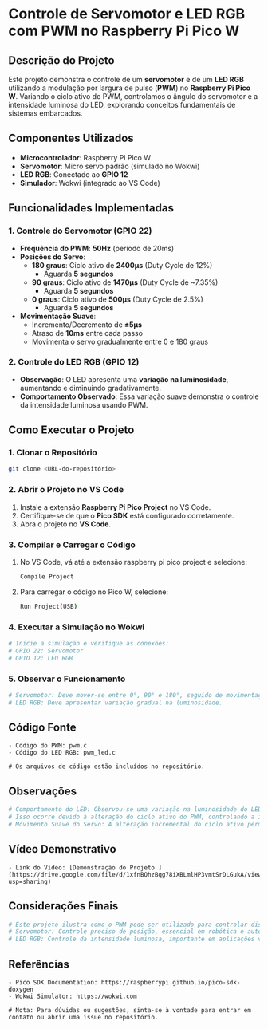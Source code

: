 
# Controle de Servomotor e LED RGB com PWM no Raspberry Pi Pico W

## Descrição do Projeto

Este projeto demonstra o controle de um **servomotor** e de um **LED RGB** utilizando a modulação por largura de pulso (**PWM**) no **Raspberry Pi Pico W**. Variando o ciclo ativo do PWM, controlamos o ângulo do servomotor e a intensidade luminosa do LED, explorando conceitos fundamentais de sistemas embarcados.

## Componentes Utilizados

- **Microcontrolador**: Raspberry Pi Pico W  
- **Servomotor**: Micro servo padrão (simulado no Wokwi)  
- **LED RGB**: Conectado ao **GPIO 12**  
- **Simulador**: Wokwi (integrado ao VS Code)  

## Funcionalidades Implementadas

### 1. Controle do Servomotor (GPIO 22)

- **Frequência do PWM**: **50Hz** (período de 20ms)  
- **Posições do Servo**:
  - **180 graus**: Ciclo ativo de **2400µs** (Duty Cycle de 12%)
    - Aguarda **5 segundos**
  - **90 graus**: Ciclo ativo de **1470µs** (Duty Cycle de ~7.35%)
    - Aguarda **5 segundos**
  - **0 graus**: Ciclo ativo de **500µs** (Duty Cycle de 2.5%)
    - Aguarda **5 segundos**
- **Movimentação Suave**:
  - Incremento/Decremento de **±5µs**
  - Atraso de **10ms** entre cada passo
  - Movimenta o servo gradualmente entre 0 e 180 graus

### 2. Controle do LED RGB (GPIO 12)

- **Observação**: O LED apresenta uma **variação na luminosidade**, aumentando e diminuindo gradativamente.
- **Comportamento Observado**: Essa variação suave demonstra o controle da intensidade luminosa usando PWM.

## Como Executar o Projeto

### 1. Clonar o Repositório

```bash
git clone <URL-do-repositório>
````

### 2. Abrir o Projeto no VS Code

1. Instale a extensão **Raspberry Pi Pico Project** no VS Code.
2. Certifique-se de que o **Pico SDK** está configurado corretamente.
3. Abra o projeto no **VS Code**.

### 3. Compilar e Carregar o Código

1. No VS Code, vá até a extensão raspberry pi pico project e selecione:
   ```bash
   Compile Project
   ```
2. Para carregar o código no Pico W, selecione:
   ```bash
   Run Project(USB)
   ```

### 4. Executar a Simulação no Wokwi

```bash
# Inicie a simulação e verifique as conexões:
# GPIO 22: Servomotor  
# GPIO 12: LED RGB  
```

### 5. Observar o Funcionamento

```bash
# Servomotor: Deve mover-se entre 0°, 90° e 180°, seguido de movimentação suave contínua.
# LED RGB: Deve apresentar variação gradual na luminosidade.
```

## Código Fonte

```plaintext
- Código do PWM: pwm.c
- Código do LED RGB: pwm_led.c

# Os arquivos de código estão incluídos no repositório.
```

## Observações

```bash
# Comportamento do LED: Observou-se uma variação na luminosidade do LED, aumentando e diminuindo gradativamente.
# Isso ocorre devido à alteração do ciclo ativo do PWM, controlando a intensidade luminosa.
# Movimento Suave do Servo: A alteração incremental do ciclo ativo permite que o servo mova-se de forma fluida entre os ângulos, simulando um movimento natural.
```

## Vídeo Demonstrativo

```plaintext
- Link do Vídeo: [Demonstração do Projeto ](https://drive.google.com/file/d/1xfnBOhzBqg78iXBLmlHP3vmtSrDLGukA/view?usp=sharing) 
```

## Considerações Finais

```bash
# Este projeto ilustra como o PWM pode ser utilizado para controlar dispositivos em sistemas embarcados:
# Servomotor: Controle preciso de posição, essencial em robótica e automação.
# LED RGB: Controle da intensidade luminosa, importante em aplicações visuais.
```

## Referências

```plaintext
- Pico SDK Documentation: https://raspberrypi.github.io/pico-sdk-doxygen  
- Wokwi Simulator: https://wokwi.com  

# Nota: Para dúvidas ou sugestões, sinta-se à vontade para entrar em contato ou abrir uma issue no repositório.
```

```
```
